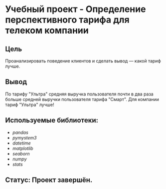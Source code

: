# Учебный проект - Определение перспективного тарифа для телеком компании


## Цель

Проанализировать поведение клиентов и сделать вывод — какой тариф лучше.

## Вывод

По тарифу "Ультра" средняя выручка пользователя почти в два раза больше средней выручки пользователя тарифа "Смарт". Для компании тариф "Ультра" лучше!

## Используемые библиотеки:
- *pandas*
- *pymystem3*
- *datetime*
- *matplotlib*
- *seaborn*
- *numpy*
- *stats*

## Статус: Проект завершён.
